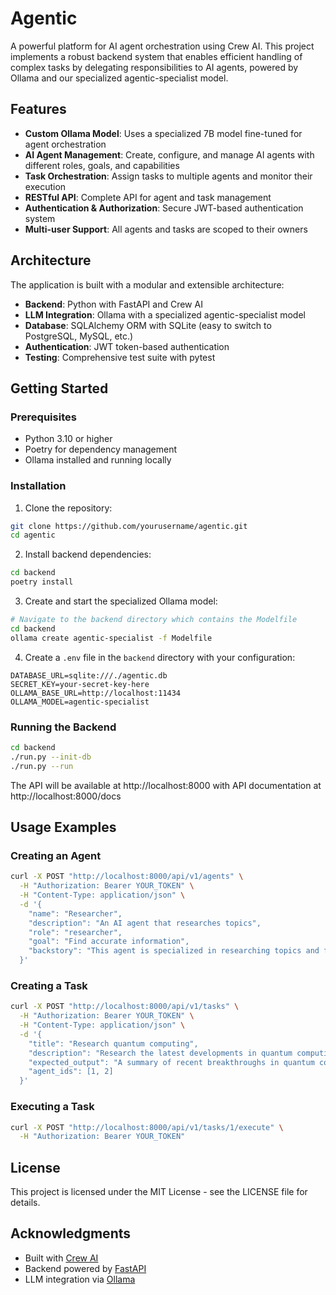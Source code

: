 # Agentic

A powerful platform for AI agent orchestration using Crew AI. This project implements a robust backend system that enables efficient handling of complex tasks by delegating responsibilities to AI agents, powered by Ollama and our specialized agentic-specialist model.

## Features

- **Custom Ollama Model**: Uses a specialized 7B model fine-tuned for agent orchestration
- **AI Agent Management**: Create, configure, and manage AI agents with different roles, goals, and capabilities
- **Task Orchestration**: Assign tasks to multiple agents and monitor their execution
- **RESTful API**: Complete API for agent and task management
- **Authentication & Authorization**: Secure JWT-based authentication system
- **Multi-user Support**: All agents and tasks are scoped to their owners

## Architecture

The application is built with a modular and extensible architecture:

- **Backend**: Python with FastAPI and Crew AI
- **LLM Integration**: Ollama with a specialized agentic-specialist model
- **Database**: SQLAlchemy ORM with SQLite (easy to switch to PostgreSQL, MySQL, etc.)
- **Authentication**: JWT token-based authentication
- **Testing**: Comprehensive test suite with pytest

## Getting Started

### Prerequisites

- Python 3.10 or higher
- Poetry for dependency management
- Ollama installed and running locally

### Installation

1. Clone the repository:
```bash
git clone https://github.com/yourusername/agentic.git
cd agentic
```

2. Install backend dependencies:
```bash
cd backend
poetry install
```

3. Create and start the specialized Ollama model:
```bash
# Navigate to the backend directory which contains the Modelfile
cd backend
ollama create agentic-specialist -f Modelfile
```

4. Create a `.env` file in the `backend` directory with your configuration:
```
DATABASE_URL=sqlite:///./agentic.db
SECRET_KEY=your-secret-key-here
OLLAMA_BASE_URL=http://localhost:11434
OLLAMA_MODEL=agentic-specialist
```

### Running the Backend

```bash
cd backend
./run.py --init-db
./run.py --run
```

The API will be available at http://localhost:8000 with API documentation at http://localhost:8000/docs

## Usage Examples

### Creating an Agent

```bash
curl -X POST "http://localhost:8000/api/v1/agents" \
  -H "Authorization: Bearer YOUR_TOKEN" \
  -H "Content-Type: application/json" \
  -d '{
    "name": "Researcher",
    "description": "An AI agent that researches topics",
    "role": "researcher",
    "goal": "Find accurate information",
    "backstory": "This agent is specialized in researching topics and finding accurate information."
  }'
```

### Creating a Task

```bash
curl -X POST "http://localhost:8000/api/v1/tasks" \
  -H "Authorization: Bearer YOUR_TOKEN" \
  -H "Content-Type: application/json" \
  -d '{
    "title": "Research quantum computing",
    "description": "Research the latest developments in quantum computing",
    "expected_output": "A summary of recent breakthroughs in quantum computing",
    "agent_ids": [1, 2]
  }'
```

### Executing a Task

```bash
curl -X POST "http://localhost:8000/api/v1/tasks/1/execute" \
  -H "Authorization: Bearer YOUR_TOKEN"
```

## License

This project is licensed under the MIT License - see the LICENSE file for details.

## Acknowledgments

- Built with [Crew AI](https://github.com/joaomdmoura/crewAI)
- Backend powered by [FastAPI](https://fastapi.tiangolo.com/)
- LLM integration via [Ollama](https://ollama.ai/)